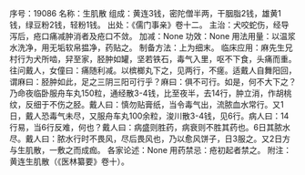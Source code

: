 序号：19086
名称：生肌散
组成：黄连3钱，密陀僧半两，干胭脂2钱，雄黄1钱，绿豆粉2钱，轻粉1钱。
出处：《儒门事亲》卷十二。
主治：犬咬蛇伤，经导泻后，疮口痛减肿消者及疮口不敛。
加减：None
功效：None
用法用量：以温浆水洗净，用无垢软帛揾净，药贴之。
制备方法：上为细末。
临床应用：麻先生兄村行为犬所啮，舁至家，胫肿如罐，坚若铁石，毒气入里，呕不下食，头痛而重。往问戴人，女僮曰：痛随利减。以槟榔丸下之，见两行，不瘥。适戴人自舞阳回，谓麻曰：胫肿如此，足之三阴三阳可行乎？麻曰：俱不可行。如是，何不大下之？乃命夜临卧服舟车丸150粒，通经散3-4钱，比至夜半，去14行，肿立消，作胡桃纹，反细于不伤之胫。戴人曰：慎勿贴膏纸，当令毒气出，流脓血水常行。又1日，戴人恐毒气未尽，又服舟车丸100余粒，浚川散3-4钱，见6行。病人曰：14行易，当6行反难，何也？戴人曰：病盛则胜药，病衰则不胜其药也。6日其脓水尽。戴人曰：脓水行时不畏风，尽后畏风也，乃以愈风饼子，日3服之。又2日方与生肌散，一敷之而成痂。
各家论述：None
用药禁忌：疮初起者禁之。
附注：黄连生肌散（《医林纂要》卷十）。
